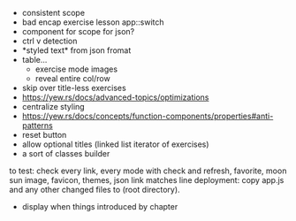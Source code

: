 * consistent scope
* bad encap exercise lesson app::switch
* component for scope for json?
* ctrl v detection
* \*styled text\* from json fromat
* table...
    * exercise mode images
    * reveal entire col/row
* skip over title-less exercises
* https://yew.rs/docs/advanced-topics/optimizations
* centralize styling
* https://yew.rs/docs/concepts/function-components/properties#anti-patterns
* reset button
* allow optional titles (linked list iterator of exercises)
* a sort of classes builder

to test:
  check every link, every mode with check and refresh,
favorite, moon sun image, favicon, themes, json link matches line
deployment:
copy app.js and any other changed files to (root directory).

* display when things introduced by chapter
